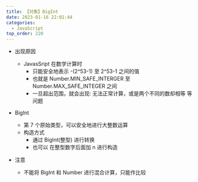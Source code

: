 ```yaml
---
title: 【对象】BigInt
date: 2023-01-16 22:01:44
categories:
  - JavaScript
top_order: 220
---
```


- 出现原因

  - JavasSript 在数学计算时
    - 只能安全地表示 -(2^53-1) 至 2^53-1 之间的值
    - 也就是 Number.MIN_SAFE_INTERGER 至 Number.MAX_SAFE_INTEGER 之间
    - 一旦超出范围，就会出现: 无法正常计算，或是两个不同的数却相等 等问题

<!--more-->

- BigInt

  - 第 7 个原始类型，可以安全地进行大整数运算
  - 构造方式
    - 通过 BigInt(整型) 进行转换
    - 也可以 在整型数字后面加 n 进行构造

- 注意
  - 不能将 BigInt 和 Number 进行混合计算，只能作比较